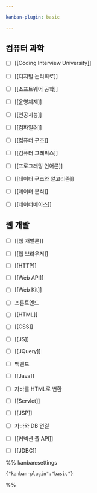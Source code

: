 ```yaml
---

kanban-plugin: basic

---
```


## 컴퓨터 과학

- [ ] [[Coding Interview University]]
- [ ] [[디지털 논리회로]]
- [ ] [[소프트웨어 공학]]
- [ ] [[운영체제]]
- [ ] [[인공지능]]
- [ ] [[컴파일러]]
- [ ] [[컴퓨터 구조]]
- [ ] [[컴퓨터 그래픽스]]
- [ ] [[프로그래밍 언어론]]
- [ ] [[데이터 구조와 알고리즘]]
- [ ] [[데이터 분석]]
- [ ] [[데이터베이스]]


## 웹 개발

- [ ] [[웹 개발론]]
- [ ] [[웹 브라우저]]
- [ ] [[HTTP]]
- [ ] [[Web API]]
- [ ] [[Web Kit]]
- [ ] 프론트엔드
- [ ] [[HTML]]
- [ ] [[CSS]]
- [ ] [[JS]]
- [ ] [[JQuery]]
- [ ] 백엔드
- [ ] [[Java]]
- [ ] 자바를 HTML로 변환
- [ ] [[Servlet]]
- [ ] [[JSP]]
- [ ] 자바와 DB 연결
- [ ] [[커넥션 풀 API]]
- [ ] [[JDBC]]




%% kanban:settings
```
{"kanban-plugin":"basic"}
```
%%